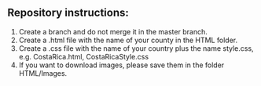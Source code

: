 ## Repository instructions:

1. Create a branch and do not merge it in the master branch.
2. Create a .html file with the name of your county in the HTML folder.
3. Create a .css file with the name of your country plus the name style.css, e.g. CostaRica.html, CostaRicaStyle.css
4. If you want to download images, please save them in the folder HTML/Images.
